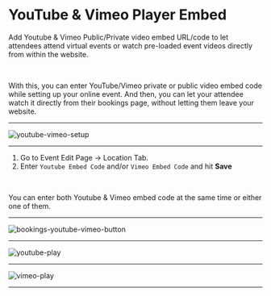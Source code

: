 # YouTube & Vimeo Player Embed

Add Youtube & Vimeo Public/Private video embed URL/code to let attendees attend virtual events or watch pre-loaded event videos directly from within the website.

<br>

With this, you can enter YouTube/Vimeo private or public video embed code while setting up your online event. And then, you can let your attendee watch it directly from their bookings page, without letting them leave your website.

---

![youtube-vimeo-setup](http://eventmie-pro-docs.test/images/fullyloaded/youtube-vimeo-setup.png "youtube-vimeo-setup")

---


1. Go to Event Edit Page -> Location Tab.
2. Enter `Youtube Embed Code` and/or `Vimeo Embed Code` and hit **Save**

<br>

You can enter both Youtube & Vimeo embed code at the same time or either one of them.


---

![bookings-youtube-vimeo-button](http://eventmie-pro-docs.test/images/fullyloaded/bookings-youtube-vimeo-button.png "bookings-youtube-vimeo-button")

---

![youtube-play](http://eventmie-pro-docs.test/images/fullyloaded/youtube-play.png "youtube-play")

---

![vimeo-play](http://eventmie-pro-docs.test/images/fullyloaded/vimeo-play.png "vimeo-play")

---